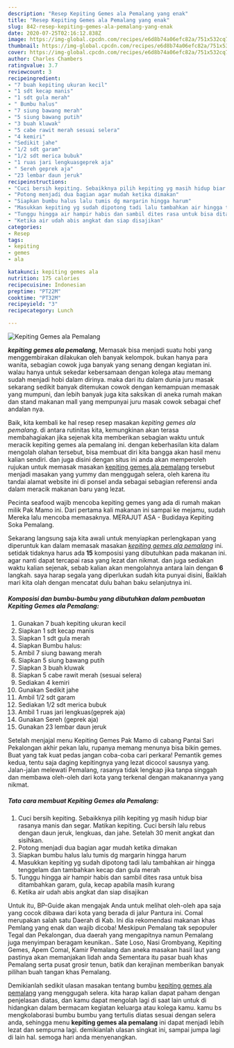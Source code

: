 ```yaml
---
description: "Resep Kepiting Gemes ala Pemalang yang enak"
title: "Resep Kepiting Gemes ala Pemalang yang enak"
slug: 842-resep-kepiting-gemes-ala-pemalang-yang-enak
date: 2020-07-25T02:16:12.838Z
image: https://img-global.cpcdn.com/recipes/e6d8b74a06efc82a/751x532cq70/kepiting-gemes-ala-pemalang-foto-resep-utama.jpg
thumbnail: https://img-global.cpcdn.com/recipes/e6d8b74a06efc82a/751x532cq70/kepiting-gemes-ala-pemalang-foto-resep-utama.jpg
cover: https://img-global.cpcdn.com/recipes/e6d8b74a06efc82a/751x532cq70/kepiting-gemes-ala-pemalang-foto-resep-utama.jpg
author: Charles Chambers
ratingvalue: 3.7
reviewcount: 3
recipeingredient:
- "7 buah kepiting ukuran kecil"
- "1 sdt kecap manis"
- "1 sdt gula merah"
- " Bumbu halus"
- "7 siung bawang merah"
- "5 siung bawang putih"
- "3 buah kluwak"
- "5 cabe rawit merah sesuai selera"
- "4 kemiri"
- "Sedikit jahe"
- "1/2 sdt garam"
- "1/2 sdt merica bubuk"
- "1 ruas jari lengkuasgeprek aja"
- " Sereh geprek aja"
- "23 lembar daun jeruk"
recipeinstructions:
- "Cuci bersih kepiting. Sebaikknya pilih kepiting yg masih hidup biar rasanya manis dan segar. Matikan kepiting. Cuci bersih lalu rebus dengan daun jeruk, lengkuas, dan jahe. Setelah 30 menit angkat dan sisihkan."
- "Potong menjadi dua bagian agar mudah ketika dimakan"
- "Siapkan bumbu halus lalu tumis dg margarin hingga harum"
- "Masukkan kepiting yg sudah dipotong tadi lalu tambahkan air hingga tenggelam dan tambahkan kecap dan gula merah"
- "Tunggu hingga air hampir habis dan sambil dites rasa untuk bisa ditambahkan garam, gula, kecap apabila masih kurang"
- "Ketika air udah abis angkat dan siap disajikan"
categories:
- Resep
tags:
- kepiting
- gemes
- ala

katakunci: kepiting gemes ala 
nutrition: 175 calories
recipecuisine: Indonesian
preptime: "PT22M"
cooktime: "PT32M"
recipeyield: "3"
recipecategory: Lunch

---
```



![Kepiting Gemes ala Pemalang](https://img-global.cpcdn.com/recipes/e6d8b74a06efc82a/751x532cq70/kepiting-gemes-ala-pemalang-foto-resep-utama.jpg)

<b><i>kepiting gemes ala pemalang</i></b>, Memasak bisa menjadi suatu hobi yang menggembirakan dilakukan oleh banyak kelompok. bukan hanya para wanita, sebagian cowok juga banyak yang senang dengan kegiatan ini. walau hanya untuk sekedar kebersamaan dengan kolega atau memang sudah menjadi hobi dalam dirinya. maka dari itu dalam dunia juru masak sekarang sedikit banyak ditemukan cowok dengan kemampuan memasak yang mumpuni, dan lebih banyak juga kita saksikan di aneka rumah makan dan stand makanan mall yang mempunyai juru masak cowok sebagai chef andalan nya.

Baik, kita kembali ke hal resep resep masakan <i>kepiting gemes ala pemalang</i>. di antara rutinitas kita, kemungkinan akan terasa membahagiakan jika sejenak kita memberikan sebagian waktu untuk meracik kepiting gemes ala pemalang ini. dengan keberhasilan kita dalam mengolah olahan tersebut, bisa membuat diri kita bangga akan hasil menu kalian sendiri. dan juga disini dengan situs ini anda akan memperoleh rujukan untuk memasak masakan <u>kepiting gemes ala pemalang</u> tersebut menjadi masakan yang yummy dan menggugah selera, oleh karena itu tandai alamat website ini di ponsel anda sebagai sebagian referensi anda dalam meracik makanan baru yang lezat.

Pecinta seafood wajib mencoba kepiting gemes yang ada di rumah makan milik Pak Mamo ini. Dari pertama kali makanan ini sampai ke mejamu, sudah Mereka lalu mencoba memasaknya. MERAJUT ASA - Budidaya Kepiting Soka Pemalang.


Sekarang langsung saja kita awali untuk menyiapkan perlengkapan yang diperuntuk kan dalam memasak masakan <u><i>kepiting gemes ala pemalang</i></u> ini. setidak tidaknya harus ada <b>15</b> komposisi yang dibutuhkan pada makanan ini. agar nanti dapat tercapai rasa yang lezat dan nikmat. dan juga sediakan waktu kalian sejenak, sebab kalian akan mengolahnya antara lain dengan <b>6</b> langkah. saya harap segala yang diperlukan sudah kita punyai disini, Baiklah mari kita olah dengan mencatat dulu bahan baku selanjutnya ini.

<!--inarticleads1-->

##### Komposisi dan bumbu-bumbu yang dibutuhkan dalam pembuatan Kepiting Gemes ala Pemalang:

1. Gunakan 7 buah kepiting ukuran kecil
1. Siapkan 1 sdt kecap manis
1. Siapkan 1 sdt gula merah
1. Siapkan  Bumbu halus:
1. Ambil 7 siung bawang merah
1. Siapkan 5 siung bawang putih
1. Siapkan 3 buah kluwak
1. Siapkan 5 cabe rawit merah (sesuai selera)
1. Sediakan 4 kemiri
1. Gunakan Sedikit jahe
1. Ambil 1/2 sdt garam
1. Sediakan 1/2 sdt merica bubuk
1. Ambil 1 ruas jari lengkuas(geprek aja)
1. Gunakan  Sereh (geprek aja)
1. Gunakan 23 lembar daun jeruk


Setelah menjajal menu Kepiting Gemes Pak Mamo di cabang Pantai Sari Pekalongan akhir pekan lalu, rupanya memang menunya bisa bikin gemes. Buat yang tak kuat pedas jangan coba-coba cari perkara! Pemantik gemes kedua, tentu saja daging kepitingnya yang lezat dicocol sausnya yang. Jalan-jalan melewati Pemalang, rasanya tidak lengkap jika tanpa singgah dan membawa oleh-oleh dari kota yang terkenal dengan makanannya yang nikmat. 

<!--inarticleads2-->

##### Tata cara membuat Kepiting Gemes ala Pemalang:

1. Cuci bersih kepiting. Sebaikknya pilih kepiting yg masih hidup biar rasanya manis dan segar. Matikan kepiting. Cuci bersih lalu rebus dengan daun jeruk, lengkuas, dan jahe. Setelah 30 menit angkat dan sisihkan.
1. Potong menjadi dua bagian agar mudah ketika dimakan
1. Siapkan bumbu halus lalu tumis dg margarin hingga harum
1. Masukkan kepiting yg sudah dipotong tadi lalu tambahkan air hingga tenggelam dan tambahkan kecap dan gula merah
1. Tunggu hingga air hampir habis dan sambil dites rasa untuk bisa ditambahkan garam, gula, kecap apabila masih kurang
1. Ketika air udah abis angkat dan siap disajikan


Untuk itu, BP-Guide akan mengajak Anda untuk melihat oleh-oleh apa saja yang cocok dibawa dari kota yang berada di jalur Pantura ini. Comal merupakan salah satu Daerah di Kab. Ini dia rekomendasi makanan khas Pemlang yang enak dan wajib dicoba! Meskipun Pemalang tak sepopuler Tegal dan Pekalongan, dua daerah yang mengapitnya namun Pemalang juga menyimpan beragam keunikan.. Sate Loso, Nasi Grombyang, Kepiting Gemes, Apem Comal, Kamir Pemalang dan aneka masakan hasil laut yang pastinya akan memanjakan lidah anda Sementara itu pasar buah khas Pemalang serta pusat grosir tenun, batik dan kerajinan memberikan banyak pilihan buah tangan khas Pemalang. 

Demikianlah sedikit ulasan masakan tentang bumbu <u>kepiting gemes ala pemalang</u> yang menggugah selera. kita harap kalian dapat paham dengan penjelasan diatas, dan kamu dapat mengolah lagi di saat lain untuk di hidangkan dalam bermacam kegiatan keluarga atau kolega kamu. kamu bs mengkolaborasi bumbu bumbu yang tertulis diatas sesuai dengan selera anda, sehingga menu <b>kepiting gemes ala pemalang</b> ini dapat menjadi lebih lezat dan sempurna lagi. demikianlah ulasan singkat ini, sampai jumpa lagi di lain hal. semoga hari anda menyenangkan.
